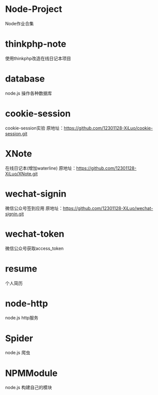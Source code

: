 # Node-Project
Node作业合集

# thinkphp-note
使用thinkphp改造在线日记本项目

# database
node.js 操作各种数据库

# cookie-session
cookie-session实验
原地址：https://github.com/12301128-XiLuo/cookie-session.git

# XNote
在线日记本(增加waterline)
原地址：https://github.com/12301128-XiLuo/XNote.git

# wechat-signin
微信公众号签到应用
原地址：https://github.com/12301128-XiLuo/wechat-signin.git

# wechat-token
微信公众号获取access_token

# resume
个人简历

# node-http
node.js  http服务

# Spider
node.js 爬虫

# NPMModule
node.js 构建自己的模块
